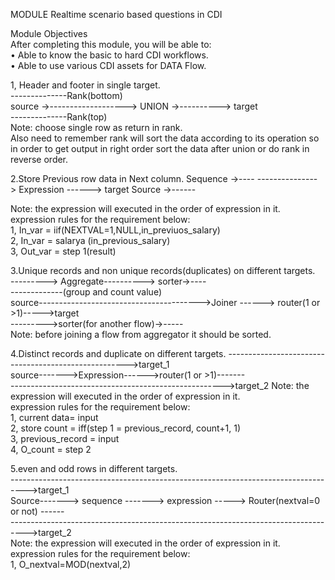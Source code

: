 MODULE Realtime scenario based questions in CDI  

Module Objectives  
After completing this module, you will be able to:  
• Able to know the basic to hard CDI workflows.  
• Able to use various CDI assets for DATA Flow.  



1, Header and footer in single target.  
--------------Rank(bottom)      
 source ->-------------------> UNION ->----------> target  
--------------Rank(top)  
Note: choose single row as return in rank.  
Also need to remember rank will sort the data according to its operation 
so in order to get output in right order sort the data after union or 
do rank in reverse order.


2.Store Previous row data in Next column. 
Sequence ->---- 
---------------> Expression ------> target 
Source ->------ 

Note: the expression will executed in the order of expression in it.  
expression rules for the requirement below:  
1, In_var = iif(NEXTVAL=1,NULL,in_previuos_salary)  
2, In_var = salarya (in_previous_salary)  
3, Out_var = step 1(result)  


3.Unique records and non unique records(duplicates) on different targets.  
---------> Aggregate----------> sorter->----  
-------------(group and count value)  
source---------------------------------------->Joiner ------> router(1 or >1)----->target  
--------->sorter(for another flow)->-----  
Note: before joining a flow from aggregator it should be sorted.  

4.Distinct records and duplicate on different targets.
----------------------------------------------------->target_1  
source------->Expression------>router(1 or >1)-------   
----------------------------------------------------->target_2
Note: the expression will executed in the order of expression in it.  
expression rules for the requirement below:  
1, current data= input  
2, store count = iff(step 1 = previous_record, count+1, 1)  
3, previous_record = input  
4, O_count = step 2


5.even and odd rows in different targets.  
---------------------------------------------------------------------------------->target_1  
Source-------> sequence -------> expression -----> Router(nextval=0 or not) ------  
---------------------------------------------------------------------------------->target_2  
Note: the expression will executed in the order of expression in it.  
expression rules for the requirement below:  
1, O_nextval=MOD(nextval,2)  
